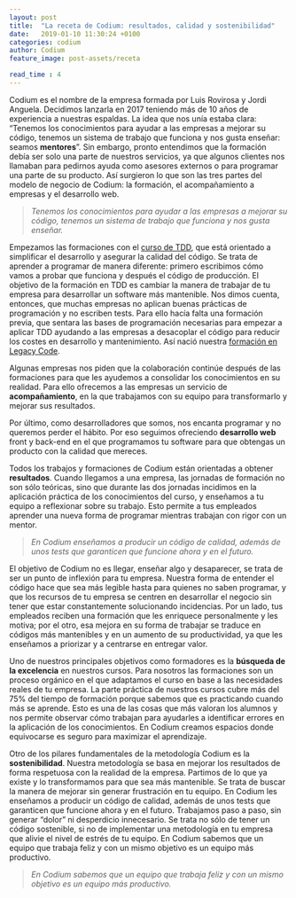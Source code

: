 ```yaml
---
layout: post
title:  "La receta de Codium: resultados, calidad y sostenibilidad"
date:   2019-01-10 11:30:24 +0100
categories: codium
author: Codium
feature_image: post-assets/receta

read_time : 4
---
```


Codium es el nombre de la empresa formada por Luis Rovirosa y Jordi Anguela. Decidimos lanzarla en 2017 teniendo más de 10 años de experiencia a nuestras espaldas. La idea que nos unía estaba clara: “Tenemos los conocimientos para ayudar a las empresas a mejorar su código, tenemos un sistema de trabajo que funciona y nos gusta enseñar: seamos **mentores**”. Sin embargo, pronto entendimos que la formación debía ser solo una parte de nuestros servicios, ya que algunos clientes nos llamaban para pedirnos ayuda como asesores externos o para programar una parte de su producto. Así surgieron lo que son las tres partes del modelo de negocio de Codium: la formación, el acompañamiento a empresas y el desarrollo web.

>_Tenemos los conocimientos para ayudar a las empresas a mejorar su código, tenemos un sistema de trabajo que funciona y nos gusta enseñar._

Empezamos las formaciones con el [curso de TDD](https://www.codium.team/curso-tdd.html), que está orientado a simplificar el desarrollo y asegurar la calidad del código. Se trata de aprender a programar de manera diferente: primero escribimos cómo vamos a probar que funciona y después el código de producción. El objetivo de la formación en TDD es cambiar la manera de trabajar de tu empresa para desarrollar un software más mantenible. Nos dimos cuenta, entonces, que muchas empresas no aplican buenas prácticas de programación y no escriben tests. Para ello hacía falta una formación previa, que sentara las bases de programación necesarias para empezar a aplicar TDD ayudando a las empresas a desacoplar el código para reducir los costes en desarrollo y mantenimiento. Así nació nuestra [formación en Legacy Code](https://www.codium.team/curso-legacy-code.html). 

Algunas empresas nos piden que la colaboración continúe después de las formaciones para que les ayudemos a consolidar los conocimientos en su realidad. Para ello ofrecemos a las empresas un servicio de **acompañamiento**, en la que trabajamos con su equipo para transformarlo y mejorar sus resultados.

Por último, como desarrolladores que somos, nos encanta programar y no queremos perder el hábito. Por eso seguimos ofreciendo **desarrollo web** front y back-end en el que programamos tu software para que obtengas un producto con la calidad que mereces. 

Todos los trabajos y formaciones de Codium están orientadas a obtener **resultados**. Cuando llegamos a una empresa, las jornadas de formación no son sólo teóricas, sino que durante las dos jornadas incidimos en la aplicación práctica de los conocimientos del curso, y enseñamos a tu equipo a reflexionar sobre su trabajo. Esto permite a tus empleados aprender una nueva forma de programar mientras trabajan con rigor con un mentor. 

>_En Codium enseñamos a producir un código de calidad, además de unos tests que garanticen que funcione ahora y en el futuro._

El objetivo de Codium no es llegar, enseñar algo y desaparecer, se trata de ser un punto de inflexión para tu empresa. Nuestra forma de entender el código hace que sea más legible hasta para quienes no saben programar, y que los recursos de tu empresa se centren en desarrollar el negocio sin tener que estar constantemente solucionando incidencias. Por un lado, tus empleados reciben una formación que les enriquece personalmente y les motiva; por el otro, esa mejora en su forma de trabajar se traduce en códigos más mantenibles y en un aumento de su productividad, ya que les enseñamos a priorizar y a centrarse en entregar valor.

Uno de nuestros principales objetivos como formadores es la **búsqueda de la excelencia** en nuestros cursos. Para nosotros las formaciones son un proceso orgánico en el que adaptamos el curso en base a las necesidades reales de tu empresa. La parte práctica de nuestros cursos cubre más del 75% del tiempo de formación porque sabemos que es practicando cuando más se aprende. Esto es una de las cosas que más valoran los alumnos y nos permite observar cómo trabajan para ayudarles a identificar errores en la aplicación de los conocimientos. En Codium creamos espacios donde equivocarse es seguro para maximizar el aprendizaje.

Otro de los pilares fundamentales de la metodología Codium es la **sostenibilidad**. Nuestra metodología se basa en mejorar los resultados de forma respetuosa con la realidad de la empresa. Partimos de lo que ya existe y lo transformamos para que sea más mantenible. Se trata de buscar la manera de mejorar sin generar frustración en tu equipo. En Codium les enseñamos a producir un código de calidad, además de unos tests que garanticen que funcione ahora y en el futuro. Trabajamos paso a paso, sin generar “dolor” ni desperdicio innecesario. Se trata no sólo de tener un código sostenible, si no de implementar una metodología en tu empresa que alivie el nivel de estrés de tu equipo. En Codium sabemos que un equipo que trabaja feliz y con un mismo objetivo es un equipo más productivo.

>_En Codium sabemos que un equipo que trabaja feliz y con un mismo objetivo es un equipo más productivo._